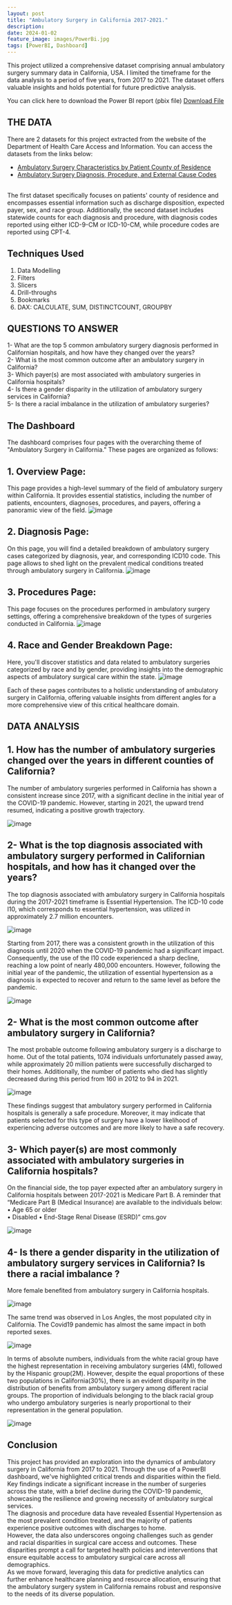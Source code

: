 ```yaml
---
layout: post
title: "Ambulatory Surgery in California 2017-2021."
description:
date: 2024-01-02
feature_image: images/PowerBi.jpg
tags: [PowerBI, Dashboard]
---
```


This project utilized a comprehensive dataset comprising annual ambulatory surgery summary data in California, USA. I limited the timeframe for the data analysis to a period of five years, from 2017 to 2021.
The dataset offers valuable insights and holds potential for future predictive analysis.

<!--more-->
You can click here to download the Power BI report (pbix file) <a href="Download_Projects/AmbSurgery_CA.pbix" download="Download_Projects/AmbSurgery_CA.pbix">Download File</a>

## THE DATA
There are 2 datasets for this project extracted from the website of the Department of Health Care Access and Information. 
You can access the datasets from the links below: 
-	<a href="https://data.chhs.ca.gov/dataset/ambulatory-surgery-characteristics-by-patient-county-of-residence_" target="_blank">Ambulatory Surgery Characteristics by Patient County of Residence</a> <br/>
-	<a href="https://data.chhs.ca.gov/dataset/ambulatory-surgery-diagnosis-procedure-and-external-cause-codes">Ambulatory Surgery Diagnosis, Procedure, and External Cause Codes</a>
 <br/>
The first dataset specifically focuses on patients' county of residence and encompasses essential information such as discharge disposition, expected payer, sex, and race group. Additionally, the second dataset includes statewide counts for each diagnosis and procedure, with diagnosis codes reported using either ICD-9-CM or ICD-10-CM, while procedure codes are reported using CPT-4. 

## Techniques Used 
1. Data Modelling
2. Filters
3. Slicers
4. Drill-throughs
5. Bookmarks
6. DAX: CALCULATE, SUM, DISTINCTCOUNT, GROUPBY


## QUESTIONS TO ANSWER
1-	What are the top 5 common ambulatory surgery diagnosis performed in Californian hospitals, and how have they changed over the years? <br/>
2-	What is the most common outcome after an ambulatory surgery in California? <br/>
3-	Which payer(s) are most associated with ambulatory surgeries in California hospitals? <br/>
4-	Is there a gender disparity in the utilization of ambulatory surgery services in California? <br/>
5-	Is there a racial imbalance in the utilization of ambulatory surgeries? <br/>

## The Dashboard
The dashboard comprises four pages with the overarching theme of "Ambulatory Surgery in California." These pages are organized as follows:

## 1. Overview Page: 
This page provides a high-level summary of the field of ambulatory surgery within California. It provides essential statistics, including the number of patients, encounters, diagnoses, procedures, and payers, offering a panoramic view of the field.
![image](https://github.com/YounesKhamouna/youneskhamouna.github.io/assets/142261924/05f274e3-e03f-4f2d-ab81-7cd51b58911f)

## 2. Diagnosis Page: 
On this page, you will find a detailed breakdown of ambulatory surgery cases categorized by diagnosis, year, and corresponding ICD10 code. This page allows to shed light on the prevalent medical conditions treated through ambulatory surgery in California.
![image](https://github.com/YounesKhamouna/youneskhamouna.github.io/assets/142261924/4eae631e-8266-44b6-9705-772bb4753ed9)

## 3. Procedures Page: 
This page focuses on the procedures performed in ambulatory surgery settings, offering a comprehensive breakdown of the types of surgeries conducted in California.
![image](https://github.com/YounesKhamouna/youneskhamouna.github.io/assets/142261924/db09adbc-922f-4b7e-80e3-49d95e828773)

## 4. Race and Gender Breakdown Page: 
Here, you'll discover statistics and data related to ambulatory surgeries categorized by race and by gender, providing insights into the demographic aspects of ambulatory surgical care within the state.
![image](https://github.com/YounesKhamouna/youneskhamouna.github.io/assets/142261924/04fdb969-7191-41bd-8004-46a946fe53a7)

Each of these pages contributes to a holistic understanding of ambulatory surgery in California, offering valuable insights from different angles for a more comprehensive view of this critical healthcare domain.

## DATA ANALYSIS

## 1.	How has the number of ambulatory surgeries changed over the years in different counties of California?
The number of ambulatory surgeries performed in California has shown a consistent increase since 2017, with a significant decline in the initial year of the COVID-19 pandemic. However, starting in 2021, the upward trend resumed, indicating a positive growth trajectory.

![image](https://github.com/YounesKhamouna/youneskhamouna.github.io/assets/142261924/7cc55597-ea9f-4161-a7be-1c266dbac90c)

## 2-	What is the top diagnosis associated with ambulatory surgery performed in Californian hospitals, and how has it changed over the years?
The top diagnosis associated with ambulatory surgery in California hospitals during the 2017-2021 timeframe is Essential Hypertension.
The ICD-10 code I10, which corresponds to essential hypertension, was utilized in approximately 2.7 million encounters.

![image](https://github.com/YounesKhamouna/youneskhamouna.github.io/assets/142261924/1c814bba-c93b-45bc-b686-8db957d6ac57)

Starting from 2017, there was a consistent growth in the utilization of this diagnosis until 2020 when the COVID-19 pandemic had a significant impact. Consequently, the use of the I10 code experienced a sharp decline, reaching a low point of nearly 480,000 encounters. 
However, following the initial year of the pandemic, the utilization of essential hypertension as a diagnosis is expected to recover and return to the same level as before the pandemic.

![image](https://github.com/YounesKhamouna/youneskhamouna.github.io/assets/142261924/b2e07246-8480-4ce7-9e11-864e6351e9e6)

## 2-	What is the most common outcome after ambulatory surgery in California?
The most probable outcome following ambulatory surgery is a discharge to home. Out of the total patients, 1074 individuals unfortunately passed away, while approximately 20 million patients were successfully discharged to their homes. Additionally, the number of patients who died has slightly decreased during this period from 160 in 2012 to 94 in 2021.

![image](https://github.com/YounesKhamouna/youneskhamouna.github.io/assets/142261924/28cb49ed-2551-4b97-8aab-311f05bcaba2)

These findings suggest that ambulatory surgery performed in California hospitals is generally a safe procedure. Moreover, it may indicate that patients selected for this type of surgery have a lower likelihood of experiencing adverse outcomes and are more likely to have a safe recovery.

## 3-	Which payer(s) are most commonly associated with ambulatory surgeries in California hospitals?
On the financial side, the top payer expected after an ambulatory surgery in California hospitals between 2017-2021 is Medicare Part B. 
A reminder that “Medicare Part B (Medical Insurance) are available to the individuals below:
•	Age 65 or older  
•	Disabled
•	End-Stage Renal Disease (ESRD)” cms.gov

![image](https://github.com/YounesKhamouna/youneskhamouna.github.io/assets/142261924/81fc3a10-8494-477e-bfd5-b52a42a25f8d)

## 4-	Is there a gender disparity in the utilization of ambulatory surgery services in California? Is there a racial imbalance ?

More female benefited from ambulatory surgery in California hospitals.

![image](https://github.com/YounesKhamouna/youneskhamouna.github.io/assets/142261924/faf556dc-f9be-4591-9a32-f58bc37c595e)

The same trend was observed in Los Angles, the most populated city in California. The Covid19 pandemic has almost the same impact in both reported sexes. 

![image](https://github.com/YounesKhamouna/youneskhamouna.github.io/assets/142261924/51e8a5d8-bad4-442a-ad20-f5d9d309fa30)

In terms of absolute numbers, individuals from the white racial group have the highest representation in receiving ambulatory surgeries (4M), followed by the Hispanic group(2M). 
However, despite the equal proportions of these two populations in California(30%), there is an evident disparity in the distribution of benefits from ambulatory surgery among different racial groups. 
The proportion of individuals belonging to the black racial group who undergo ambulatory surgeries is nearly proportional to their representation in the general population.

![image](https://github.com/YounesKhamouna/youneskhamouna.github.io/assets/142261924/16b0da94-3871-497a-a9bf-7341fb134909)

## Conclusion
This project has provided an exploration into the dynamics of ambulatory surgery in California from 2017 to 2021. Through the use of a PowerBI dashboard, we've highlighted critical trends and disparities within the field.<br/>
Key findings indicate a significant increase in the number of surgeries across the state, with a brief decline during the COVID-19 pandemic, showcasing the resilience and growing necessity of ambulatory surgical services.<br/>
The diagnosis and procedure data have revealed Essential Hypertension as the most prevalent condition treated, and the majority of patients experience positive outcomes with discharges to home.<br/>
However, the data also underscores ongoing challenges such as gender and racial disparities in surgical care access and outcomes. These disparities prompt a call for targeted health policies and interventions that ensure equitable access to ambulatory surgical care across all demographics.<br/>
As we move forward, leveraging this data for predictive analytics can further enhance healthcare planning and resource allocation, ensuring that the ambulatory surgery system in California remains robust and responsive to the needs of its diverse population.

